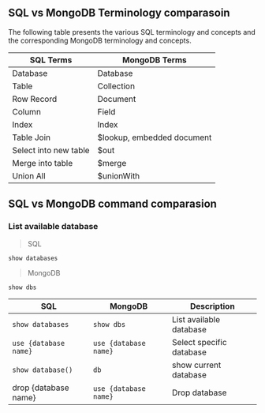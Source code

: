 ## SQL vs MongoDB Terminology comparasoin

The following table presents the various SQL terminology and concepts and the corresponding MongoDB terminology and concepts.


|SQL Terms | MongoDB Terms|
|-----|-----|
|Database| Database|
|Table|Collection|
|Row Record|Document|
|Column| Field|
|Index|Index|
|Table Join| $lookup, embedded document|
|Select into new table| $out|
|Merge into table| $merge|
|Union All| $unionWith|


## SQL vs MongoDB command comparasion

### List available database

>SQL

    show databases
>MongoDB

    show dbs


|SQL|MongoDB|Description|
|----|----|----|
|```show databases```| ```show dbs```|List available database|
|```use {database name}```|```use {database name}```| Select specific database|
|```show database()```|```db```| show current database|
|drop {database name}|```use {database name} ```|Drop database|




